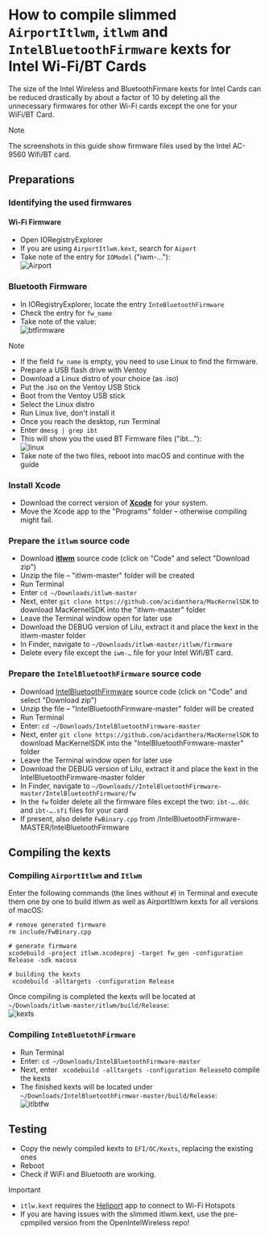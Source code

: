 # How to compile slimmed `AirportItlwm`, `itlwm` and `IntelBluetoothFirmware` kexts for Intel Wi-Fi/BT Cards

The size of the Intel Wireless and BluetoothFirmare kexts for Intel Cards can be reduced drastically by about a factor of 10 by deleting all the unnecessary firmwares for other Wi-Fi cards except the one for your WiFi/BT Card.

> [!NOTE]
> 
> The screenshots in this guide show firmware files used by the Intel AC-9560 Wifi/BT card.

## Preparations

### Identifying the used firmwares
#### Wi-Fi Firmware
- Open IORegistryExplorer
- If you are using `AirportItlwm.kext`, search for `Aiport`
- Take note of the entry for `IOModel` ("iwm-…"):<br>![Airport](https://github.com/user-attachments/assets/53c10e65-cf57-495a-af53-55862480a9d6)

### Bluetooth Firmware

- In IORegistryExplorer, locate the entry `InteBluetoothFirmware`
- Check the entry for `fw_name` 
- Take note of the value:<br>![btfirmware](https://github.com/user-attachments/assets/d2395b61-7a11-4494-97ec-439c26de2962)

> [!NOTE]
> 
> - If the field `fw_name` is empty, you need to use Linux to find the firmware.
> - Prepare a USB flash drive with Ventoy
> - Download a Linux distro of your choice (as .iso)
> - Put the .iso on the Ventoy USB Stick
> - Boot from the Ventoy USB stick
> - Select the Linux distro
> - Run Linux live, don't install it
> - Once you reach the desktop, run Terminal
> - Enter `dmesg | grep ibt`
> - This will show you the used BT Firmware files ("ibt…"):<br>![linux](https://github.com/user-attachments/assets/d8fc5324-e1f1-438c-8902-b4c0c8d09ef0)
> - Take note of the two files, reboot into macOS and continue with the guide

### Install Xcode
- Download the correct version of [**Xcode**](https://xcodereleases.com/?scope=release) for your system. 
- Move the Xcode app to the "Programs" folder – otherwise compiling might fail.

### Prepare the `itlwm` source code
- Download [**itlwm**](https://github.com/OpenIntelWireless/itlwm) source code (click on "Code" and select "Download zip")
- Unzip the file – "itlwm-master" folder will be created
- Run Terminal
- Enter `cd ~/Downloads/itlwm-master`
- Next, enter `git clone https://github.com/acidanthera/MacKernelSDK` to download MacKernelSDK into the "itlwm-master" folder
- Leave the Terminal window open for later use
- Download the DEBUG version of Lilu, extract it and place the kext in the itlwm-master folder
- In Finder, navigate to `~/Downloads/itlwm-master/itlwm/firmware`
- Delete every file except the `iwm-…` file for your Intel Wifi/BT card.

### Prepare the `IntelBluetoothFirmware` source code
- Download [IntelBluetoothFirmware](https://github.com/OpenIntelWireless/IntelBluetoothFirmware) source code (click on "Code" and select "Download zip")
- Unzip the file – "IntelBluetoothFirmware-master" folder will be created
- Run Terminal
- Enter: `cd ~/Downloads/IntelBluetoothFirmware-master`
- Next, enter `git clone https://github.com/acidanthera/MacKernelSDK` to download MacKernelSDK into the "IntelBluetoothFirmware-master" folder
- Leave the Terminal window open for later use
- Download the DEBUG version of Lilu, extract it and place the kext in the IntelBluetoothFirmware-master folder
- In Finder, navigate to `~/Downloads//IntelBluetoothFirmware-master/IntelBluetoothFirmware/fw`
- In the `fw` folder delete all the firmware files except the two: `ibt-….ddc` and `ibt-….sfi` files for your card
- If present, also delete `FwBinary.cpp` from /IntelBluetoothFirmware-MASTER/IntelBluetoothFirmware

## Compiling the kexts

### Compiling `AirportItlwm` and `Itlwm`
Enter the following commands (the lines without `#`) in Terminal and execute them one by one to build itlwm as well as AirportItlwm kexts for all versions of macOS:

```
# remove generated firmware
rm include/FwBinary.cpp

# generate firmware
xcodebuild -project itlwm.xcodeproj -target fw_gen -configuration Release -sdk macosx

# building the kexts
 xcodebuild -alltargets -configuration Release
```

Once compiling is completed the kexts will be located at `~/Downloads/itlwm-master/itlwm/build/Release`:<br>![kexts](https://github.com/user-attachments/assets/719630a7-54db-4c3e-b214-770dd24302a3)

### Compiling `InteBluetothFirmware`

- Run Terminal 
- Enter: `cd ~/Downloads/IntelBluetoothFirmware-master`
- Next, enter ` xcodebuild -alltargets -configuration Release`to compile the kexts
- The finished kexts will be located under `~/Downloads/IntelBluetoothFirmwar-master/build/Release`:<br>![itlbtfw](https://github.com/user-attachments/assets/c9be468e-11fa-475e-9fb8-c7d7b3a348e2)

## Testing
- Copy the newly compiled kexts to `EFI/OC/Kexts`, replacing the existing ones
- Reboot
- Check if WiFi and Bluetooth are working.

> [!IMPORTANT]
> 
> - `itlw.kext` requires the [Heliport](https://github.com/OpenIntelWireless/HeliPort) app to connect to Wi-Fi Hotspots
> - If you are having issues with the slimmed itlwm.kext, use the pre-cpmpiled version from the OpenIntelWireless repo!
